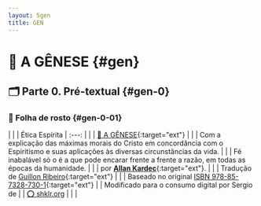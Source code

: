 ```yaml
---
layout: 5gen
title: GEN
---
```


# 📓 A GÊNESE {#gen}

## 🗂️ Parte 0. Pré-textual {#gen-0}

### 📃 Folha de rosto {#gen-0-01}

|  |
| Ética Espírita
| :---: |
|
| [📓 A GÊNESE](https://pt.m.wikipedia.org/wiki/O_Evangelho_segundo_o_Espiritismo){:target="ext"} |
|
| Com a explicação das máximas morais do Cristo em concordância com o Espiritismo e suas aplicações às diversas circunstâncias da vida. |
|
| Fé inabalável só o é a que pode encarar frente a frente a razão, em todas as épocas da humanidade. |
|
| por [**Allan Kardec**](https://pt.m.wikipedia.org/wiki/Allan_Kardec){:target="ext"}. |
|
| Tradução de [Guillon Ribeiro](https://pt.m.wikipedia.org/wiki/Guillon_Ribeiro){:target="ext"} |
|
| Baseado no original [ISBN 978-85-7328-730-1](http://www.febnet.org.br/wp-content/uploads/2014/05/O-evangelho-segundo-o-espiritismo.pdf){:target="ext"} |
| Modificado para o consumo digital por Sergio de  |
| [⭕ shklr.org](https://shklr.org) |
|  |